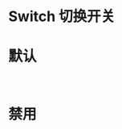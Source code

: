 # Switch 切换开关

# 默认

<br>
<Switch v-model="sw_isOpen" ></Switch>

# 禁用

<br>
<Switch disabled></Switch>

<script setup>
import { h, ref } from 'vue'
import { Switch } from 'salix-ui'

const sw_isOpen= ref(true);

</script>